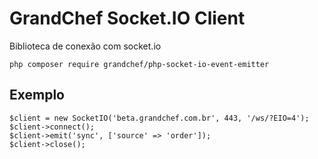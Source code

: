 # GrandChef Socket.IO Client
Biblioteca de conexão com socket.io

```
php composer require grandchef/php-socket-io-event-emitter
```

## Exemplo
```
$client = new SocketIO('beta.grandchef.com.br', 443, '/ws/?EIO=4');
$client->connect();
$client->emit('sync', ['source' => 'order']);
$client->close();
```